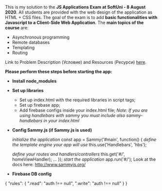 This is my solution to the **JS Applications Exam at SoftUni - 8 August 2020**.
All students are provided with the web design of the application as HTML + CSS files.
The goal of the exam is to add **basic functionalities with Javascript to a Client-Side Web Application**.
The **main topics of the course** are:
* Asynchronous programming
* Remote databases
* Templating
* Routing

Link to Problem Description (Условие) and Resources (Ресурси) [here](https://judge.softuni.bg/Contests/2529/JS-Applications-Exam-8-August-2020).

**Please perform these steps before starting the app:**

* **Install node_modules**

* **Set up libraries**
    * Set up index.html with the required libraries in script tags;
    * Set up firebase app;
    * Add firebase configs inside your index.html file;
        *Note:* _If you are using handlebars with sammy you must include also sammy-handlebars in your index.html_

* **Config Sammy.js (if Sammy.js is used)**

    _initialize the application_
const app = Sammy('#main', function() {
    _define the template engine your app will use_
    this.use('Handlebars', 'hbs');

    _define your routes and handlers/controllers_
    this.get('#/', homeViewHandler);
    ...
  });
  _start the application_
  app.run('#/');
Look at the docs here: http://www.sammyjs.org/

* **Firebase DB config**

{
  "rules": {
    ".read": "auth !== null",
    ".write": "auth !== null"
  }
}